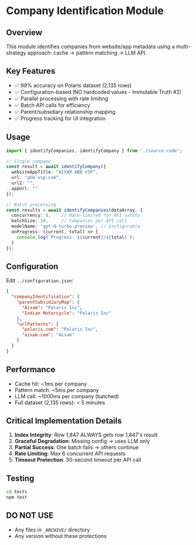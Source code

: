 # Company Identification Module

## Overview
This module identifies companies from website/app metadata using a multi-strategy approach: cache → pattern matching → LLM API.

## Key Features
- ✅ 99% accuracy on Polaris dataset (2,135 rows)
- ✅ Configuration-based (NO hardcoded values - Immutable Truth #2)
- ✅ Parallel processing with rate limiting
- ✅ Batch API calls for efficiency
- ✅ Parent/subsidiary relationship mapping
- ✅ Progress tracking for UI integration

## Usage

```typescript
import { identifyCompanies, identifyCompany } from './source-code';

// Single company
const result = await identifyCompany({
  websiteAppTitle: "AIXAM ABB VSP",
  url: "abb-vsp.com",
  url2: "",
  appUrl: ""
});

// Batch processing
const results = await identifyCompanies(dataArray, {
  concurrency: 6,    // Rate-limited for API safety
  batchSize: 10,     // Companies per API call
  modelName: 'gpt-4-turbo-preview', // Configurable
  onProgress: (current, total) => {
    console.log(`Progress: ${current}/${total}`);
  }
});
```

## Configuration

Edit `../configuration.json`:

```json
{
  "companyIdentification": {
    "parentSubsidiaryMap": {
      "Aixam": "Polaris Inc",
      "Indian Motorcycle": "Polaris Inc"
    },
    "urlPatterns": {
      "polaris.com": "Polaris Inc",
      "aixam.com": "Aixam"
    }
  }
}
```

## Performance
- Cache hit: ~1ms per company
- Pattern match: ~5ms per company
- LLM call: ~1000ms per company (batched)
- Full dataset (2,135 rows): < 5 minutes

## Critical Implementation Details
1. **Index Integrity**: Row 1,847 ALWAYS gets row 1,847's result
2. **Graceful Degradation**: Missing config → uses LLM only
3. **Partial Success**: One batch fails → others continue
4. **Rate Limiting**: Max 6 concurrent API requests
5. **Timeout Protection**: 30-second timeout per API call

## Testing
```bash
cd tests
npm test
```

## DO NOT USE
- Any files in `_ARCHIVE/` directory
- Any version without these protections